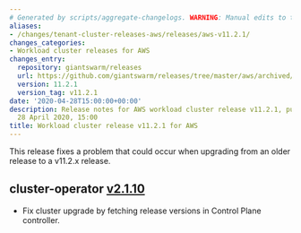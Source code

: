 ```yaml
---
# Generated by scripts/aggregate-changelogs. WARNING: Manual edits to this files will be overwritten.
aliases:
- /changes/tenant-cluster-releases-aws/releases/aws-v11.2.1/
changes_categories:
- Workload cluster releases for AWS
changes_entry:
  repository: giantswarm/releases
  url: https://github.com/giantswarm/releases/tree/master/aws/archived/v11.2.1
  version: 11.2.1
  version_tag: v11.2.1
date: '2020-04-28T15:00:00+00:00'
description: Release notes for AWS workload cluster release v11.2.1, published on
  28 April 2020, 15:00
title: Workload cluster release v11.2.1 for AWS
---
```


This release fixes a problem that could occur when upgrading from an older release to a v11.2.x release.

## cluster-operator [v2.1.10](https://github.com/giantswarm/cluster-operator/releases/tag/v2.1.10)

- Fix cluster upgrade by fetching release versions in Control Plane controller.
